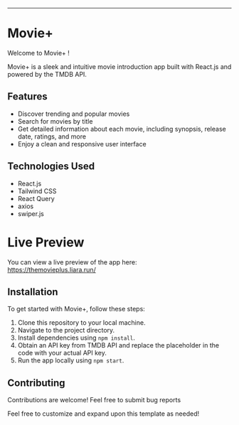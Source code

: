 
---

# Movie+

Welcome to Movie+ !

Movie+ is a sleek and intuitive movie introduction app built with React.js and powered by the TMDB API.

## Features

- Discover trending and popular movies
- Search for movies by title
- Get detailed information about each movie, including synopsis, release date, ratings, and more
- Enjoy a clean and responsive user interface

## Technologies Used

- React.js
- Tailwind CSS
- React Query
- axios
- swiper.js


# Live Preview
You can view a live preview of the app here:<br/>
https://themovieplus.liara.run/
<br/>

## Installation

To get started with Movie+, follow these steps:

1. Clone this repository to your local machine.
2. Navigate to the project directory.
3. Install dependencies using `npm install`.
4. Obtain an API key from TMDB API and replace the placeholder in the code with your actual API key.
5. Run the app locally using `npm start`.

## Contributing

Contributions are welcome! Feel free to submit bug reports

Feel free to customize and expand upon this template as needed!